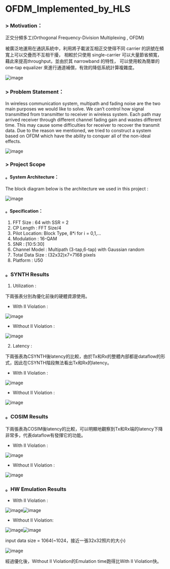 # OFDM_Implemented_by_HLS

### > Motivation：

正交分頻多工(Orthogonal Frequency-Division Multiplexing , OFDM) 

被廣泛地運用在通訊系統中，利用將子載波互相正交使得不同 carrier 的訊號在頻寬上可以交疊而不互相干擾，
相較於只使用 single-carrier 可以大量節省頻寬，藉此來提高throughput，並由於其 narrowband 的特性，
可以使用較為簡單的 one-tap equalizer 來進行通道補償，有效的降低系統計算複雜度。

![image](https://user-images.githubusercontent.com/102524142/174599266-031b3a6c-852f-442a-858c-c50b011f02cd.png)

### > Problem Statement：

In wireless communication system, multipath and fading noise are the two main purposes we would like to solve. We can’t control how signal transmitted from transmitter to receiver in wireless system. Each path may arrived receiver through different channel fading gain and wastes different time. This may cause some difficulties for receiver to recover the transmit data. Due to the reason we mentioned, we tried to construct a system based on OFDM which have the ability to conquer all of the non-ideal effects.

![image](https://user-images.githubusercontent.com/102524142/174599731-0d55d8b7-5141-48d4-a452-58ff461b25d4.png)

### > Project Scope
 #### 。System Architecture：
 The block diagram below is the architecture we used in this project : 
 
 ![image](https://user-images.githubusercontent.com/102524142/174599880-a740197d-dfab-4da7-938d-f461f42bd2c8.png)

 #### 。Specification：
1. FFT Size : 64 with SSR = 2
2. CP Length : FFT Size/4
3. Pilot Location: Block Type, 8*i for i = 0,1,...
4. Modulation : 16-QAM
5. SNR : [10:5:30]
6. Channel Model : Multipath (3-tap,6-tap) with Gaussian random
7. Total Data Size : (32x32)x7=7168 pixels
8. Platform : U50

### 。SYNTH Results

1. Utilization :

下兩張表分別為優化前後的硬體資源使用。

 - With II Violation : 
 
 ![image](https://user-images.githubusercontent.com/102524142/174608540-4d911c0b-5cb7-4415-b7dd-4564d120ef44.png)

 - Without II Violation : 

![image](https://user-images.githubusercontent.com/102524142/174608627-a63e5727-d7a8-48aa-adcf-15670a987898.png)

2. Latency : 

下兩張表為CSYNTH後latency的比較，由於Tx和Rx的整體內部都是dataflow的形式，因此在CSYNTH階段無法看出Tx和Rx的latency。

 - With II Violation : 
 
![image](https://user-images.githubusercontent.com/102524142/174608763-5f989d38-2ec6-4e1a-958b-72aa78b94f56.png)

 - Without II Violation : 

![image](https://user-images.githubusercontent.com/102524142/174608820-2d6e1cb0-1800-4a0a-8641-c4972ea0654c.png)

### 。COSIM Results

下兩張表為COSIM後latency的比較，可以明顯地觀察到Tx和Rx端的latency下降非常多，代表dataflow有發揮它的功能。

- With II Violation :

![image](https://user-images.githubusercontent.com/102524142/174608918-490d3ab5-e814-44f5-a6a2-5a44381e1664.png)

- Without II Violation : 

![image](https://user-images.githubusercontent.com/102524142/174608967-db85d0c6-71b3-4452-bb79-3b236b95f35e.png)


### 。HW Emulation Results

  -  With II Violation :
  
![image](https://user-images.githubusercontent.com/102524142/174609070-3cb7f18c-ece9-4ff1-8ab4-68e655776c3b.png)![image](https://user-images.githubusercontent.com/102524142/174609076-76de0177-0945-4d1d-b989-618d1fe8c6dd.png)

- Without II Violation:

![image](https://user-images.githubusercontent.com/102524142/174609143-17006aba-022c-473c-af85-96b17e48beca.png)![image](https://user-images.githubusercontent.com/102524142/174609153-b5c00d34-04d5-4cb4-816e-afa95de9e7b9.png)

input data size = 1064(~1024，接近一張32x32照片的大小)

![image](https://user-images.githubusercontent.com/102524142/174609290-e9df5780-bae5-4c08-8c37-853d17d56c08.png)

經過優化後，Without II Violation的Emulation time跑得比With II Violation快。


































